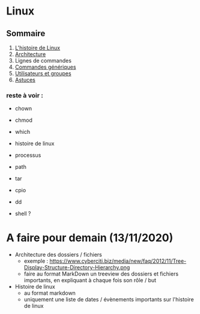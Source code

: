 # Linux

## Sommaire

1. [L'histoire de Linux](https://github.com/kevinniel/resources/blob/master/Cours/linux/histoire.md)
2. [Architecture](https://github.com/kevinniel/resources/blob/master/Cours/linux/architecture.md)
3. Lignes de commandes
  1. [Commandes génériques](https://github.com/kevinniel/resources/blob/master/Cours/linux/commandes_generiques.md)
  2. [Utilisateurs et groupes](https://github.com/kevinniel/resources/blob/master/Cours/linux/utilisateurs_et_groupes.md)
4. [Astuces](https://github.com/kevinniel/resources/blob/master/Cours/linux/astuces.md)

### reste à voir : 
- chown
- chmod
- which
- histoire de linux
- processus
- path
- tar
- cpio
- dd

- shell ?

# A faire pour demain (13/11/2020) 
- Architecture des dossiers / fichiers
  - exemple : https://www.cyberciti.biz/media/new/faq/2012/11/Tree-Display-Structure-Directory-Hierarchy.png
  - faire au format MarkDown un treeview des dossiers et fichiers importants, en expliquant à chaque fois son rôle / but
- Histoire de linux
  - au format markdown
  - uniquement une liste de dates / évènements importants sur l'histoire de linux
